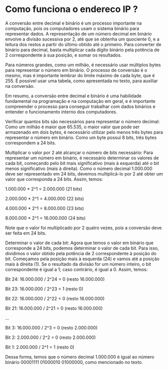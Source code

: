 # Como funciona o endereco IP ?

A conversão entre decimal e binário é um processo importante na computação, pois os computadores usam o sistema binário para representar dados. A representação de um número decimal em binário envolve a divisão sucessiva por 2, até que se obtenha um quociente 0, e a leitura dos restos a partir do último obtido até o primeiro. Para converter de binário para decimal, basta multiplicar cada dígito binário pela potência de 2 correspondente à sua posição, e somar os resultados.

Para números grandes, como um milhão, é necessário usar múltiplos bytes para representar o número em binário. O processo de conversão é o mesmo, mas é importante lembrar do limite máximo de cada byte, que é 255. É possível usar uma tabela, como apresentada no texto, para auxiliar na conversão.

Em resumo, a conversão entre decimal e binário é uma habilidade fundamental na programação e na computação em geral, e é importante compreender o processo para conseguir trabalhar com dados binários e entender o funcionamento interno dos computadores.

Verificar quantos bits são necessários para representar o número decimal: Como um milhão é maior que 65.535, o maior valor que pode ser armazenado em dois bytes, é necessário utilizar pelo menos três bytes para representar o número em binário. Como um byte possui 8 bits, três bytes correspondem a 24 bits.

Multiplicar o valor por 2 até alcançar o número de bits necessário: Para representar um número em binário, é necessário determinar os valores de cada bit, começando pelo bit mais significativo (mais à esquerda) até o bit menos significativo (mais à direita). Como o número decimal 1.000.000 deve ser representado em 24 bits, devemos multiplicá-lo por 2 até obter um valor que corresponda a 24 bits. Assim, temos:

1.000.000 * 2^1 = 2.000.000 (21 bits)

2.000.000 * 2^1 = 4.000.000 (22 bits)

4.000.000 * 2^1 = 8.000.000 (23 bits)

8.000.000 * 2^1 = 16.000.000 (24 bits)

Note que o valor foi multiplicado por 2 quatro vezes, pois a conversão deve ser feita em 24 bits.

Determinar o valor de cada bit: Agora que temos o valor em binário que corresponde a 24 bits, podemos determinar o valor de cada bit. Para isso, dividimos o valor obtido pela potência de 2 correspondente à posição do bit. Começamos pela posição mais à esquerda (24) e vamos até a posição mais à direita (1). Se o resultado da divisão for um número inteiro, o bit correspondente é igual a 1; caso contrário, é igual a 0. Assim, temos:

Bit 24: 16.000.000 / 2^24 = 0 (resto 16.000.000)

Bit 23: 16.000.000 / 2^23 = 1 (resto 0)

Bit 22: 16.000.000 / 2^22 = 0 (resto 16.000.000)

Bit 21: 16.000.000 / 2^21 = 0 (resto 16.000.000)

...

Bit 3: 16.000.000 / 2^3 = 0 (resto 2.000.000)

Bit 2: 2.000.000 / 2^2 = 0 (resto 2.000.000)

Bit 1: 2.000.000 / 2^1 = 1 (resto 0)

Dessa forma, temos que o número decimal 1.000.000 é igual ao número binário 00001111 01000010 01000000, como mencionado no texto.
